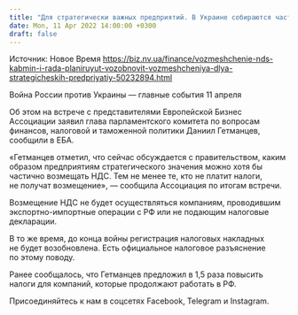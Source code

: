 ```yaml
---
title: "Для стратегически важных предприятий. В Украине собираются частично возобновить возмещение НДС — Гетманцев"
date: Mon, 11 Apr 2022 14:00:00 +0300
draft: false
---
```

Источник: Новое Время https://biz.nv.ua/finance/vozmeshchenie-nds-kabmin-i-rada-planiruyut-vozobnovit-vozmeshcheniya-dlya-strategicheskih-predpriyatiy-50232894.html


Война России против Украины — главные события 11 апреля

Об этом на встрече с представителями Европейской Бизнес Ассоциации заявил глава парламентского комитета по вопросам финансов, налоговой и таможенной политики Даниил Гетманцев, сообщили в ЕБА. 

«Гетманцев отметил, что сейчас обсуждается с правительством, каким образом предприятиям стратегического значения можно хотя бы частично возмещать НДС. Тем не менее те, кто не платит налоги, не получат возмещение», — сообщила Ассоциация по итогам встречи.

Возмещение НДС не будет осуществляться компаниям, проводившим экспортно-импортные операции с РФ или не подающим налоговые декларации.

В то же время, до конца войны регистрация налоговых накладных не будет возобновлена. Есть официальное налоговое разъяснение по этому поводу.

Ранее сообщалось, что Гетманцев предложил в 1,5 раза повысить налоги для компаний, которые продолжают работать в РФ.

Присоединяйтесь к нам в соцсетях Facebook, Telegram и Instagram.
